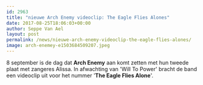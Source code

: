 ```yaml
---
id: 2963
title: "nieuwe Arch Enemy videoclip: The Eagle Flies Alones"
date: 2017-08-25T18:06:03+00:00
author: Seppe Van Ael
layout: post
permalink: /news/nieuwe-arch-enemy-videoclip-the-eagle-flies-alones/
image: arch-enemey-e1503684509207.jpeg
---
```

8 september is de dag dat **Arch Enemy** aan komt zetten met hun tweede plaat met zangeres Alissa. In afwachting van 'Will To Power' bracht de band een videoclip uit voor het nummer '**The Eagle Flies Alone**'.

&nbsp;